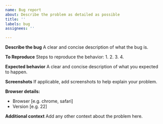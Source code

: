 ```yaml
---
name: Bug report
about: Describe the problem as detailed as possible
title: ''
labels: bug
assignees: ''

---
```


**Describe the bug**
A clear and concise description of what the bug is.

**To Reproduce**
Steps to reproduce the behavior:
1. 
2. 
3. 
4. 

**Expected behavior**
A clear and concise description of what you expected to happen.

**Screenshots**
If applicable, add screenshots to help explain your problem.

**Browser details:**
 - Browser [e.g. chrome, safari]
 - Version [e.g. 22]

**Additional context**
Add any other context about the problem here.
